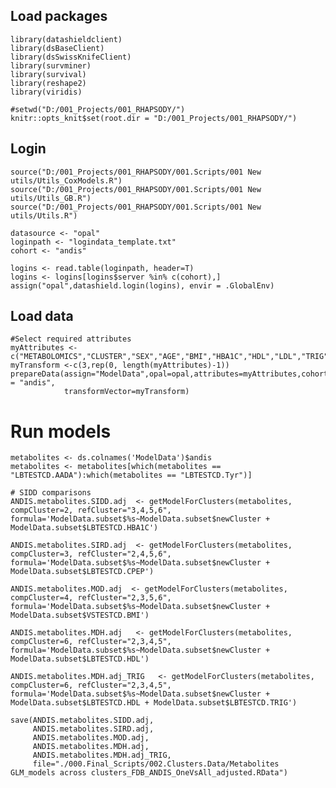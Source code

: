 ## Load packages

    library(datashieldclient)
    library(dsBaseClient)
    library(dsSwissKnifeClient)
    library(survminer)
    library(survival)
    library(reshape2)
    library(viridis)

    #setwd("D:/001_Projects/001_RHAPSODY/")
    knitr::opts_knit$set(root.dir = "D:/001_Projects/001_RHAPSODY/")

## Login

    source("D:/001_Projects/001_RHAPSODY/001.Scripts/001 New utils/Utils_CoxModels.R")
    source("D:/001_Projects/001_RHAPSODY/001.Scripts/001 New utils/Utils_GB.R")
    source("D:/001_Projects/001_RHAPSODY/001.Scripts/001 New utils/Utils.R")

    datasource <- "opal"
    loginpath <- "logindata_template.txt"
    cohort <- "andis"

    logins <- read.table(loginpath, header=T)
    logins <- logins[logins$server %in% c(cohort),]
    assign("opal",datashield.login(logins), envir = .GlobalEnv)

## Load data

    #Select required attributes 
    myAttributes <- c("METABOLOMICS","CLUSTER","SEX","AGE","BMI","HBA1C","HDL","LDL","TRIG","CPEP")
    myTransform <-c(3,rep(0, length(myAttributes)-1))
    prepareData(assign="ModelData",opal=opal,attributes=myAttributes,cohort = "andis",
                transformVector=myTransform)

# Run models

    metabolites <- ds.colnames('ModelData')$andis
    metabolites <- metabolites[which(metabolites == "LBTESTCD.AADA"):which(metabolites == "LBTESTCD.Tyr")]

    # SIDD comparisons
    ANDIS.metabolites.SIDD.adj  <- getModelForClusters(metabolites, compCluster=2, refCluster="3,4,5,6", formula='ModelData.subset$%s~ModelData.subset$newCluster +  ModelData.subset$LBTESTCD.HBA1C')

    ANDIS.metabolites.SIRD.adj  <- getModelForClusters(metabolites, compCluster=3, refCluster="2,4,5,6", formula='ModelData.subset$%s~ModelData.subset$newCluster +  ModelData.subset$LBTESTCD.CPEP')

    ANDIS.metabolites.MOD.adj  <- getModelForClusters(metabolites, compCluster=4, refCluster="2,3,5,6", formula='ModelData.subset$%s~ModelData.subset$newCluster +  ModelData.subset$VSTESTCD.BMI')

    ANDIS.metabolites.MDH.adj   <- getModelForClusters(metabolites, compCluster=6, refCluster="2,3,4,5", formula='ModelData.subset$%s~ModelData.subset$newCluster +  ModelData.subset$LBTESTCD.HDL')

    ANDIS.metabolites.MDH.adj_TRIG   <- getModelForClusters(metabolites, compCluster=6, refCluster="2,3,4,5", formula='ModelData.subset$%s~ModelData.subset$newCluster +  ModelData.subset$LBTESTCD.HDL + ModelData.subset$LBTESTCD.TRIG')

    save(ANDIS.metabolites.SIDD.adj, 
         ANDIS.metabolites.SIRD.adj, 
         ANDIS.metabolites.MOD.adj, 
         ANDIS.metabolites.MDH.adj, 
         ANDIS.metabolites.MDH.adj_TRIG, 
         file="./000.Final_Scripts/002.Clusters.Data/Metabolites GLM_models across clusters_FDB_ANDIS_OneVsAll_adjusted.RData")
